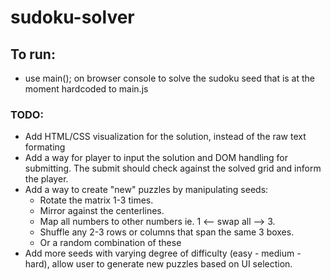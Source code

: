 # sudoku-solver

## To run:
- use main(); on browser console to solve the sudoku seed that is at the moment hardcoded to main.js

### TODO:
- Add HTML/CSS visualization for the solution, instead of the raw text formating
- Add a way for player to input the solution and DOM handling for submitting. The submit should check against the solved grid and inform the player.
- Add a way to create "new" puzzles by manipulating seeds:
  - Rotate the matrix 1-3 times.
  - Mirror against the centerlines.
  - Map all numbers to other numbers ie. 1 <-- swap all --> 3.
  - Shuffle any 2-3 rows or columns that span the same 3 boxes.
  - Or a random combination of these
- Add more seeds with varying degree of difficulty (easy - medium - hard), allow user to generate new puzzles based on UI selection.
